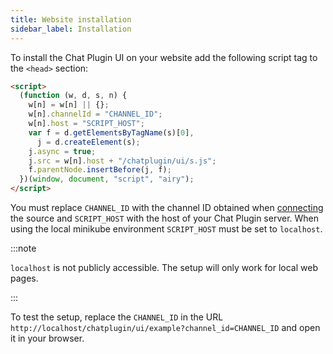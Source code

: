 ```yaml
---
title: Website installation
sidebar_label: Installation
---
```


To install the Chat Plugin UI on your website add the following script tag to
the `<head>` section:

```html
<script>
  (function (w, d, s, n) {
    w[n] = w[n] || {};
    w[n].channelId = "CHANNEL_ID";
    w[n].host = "SCRIPT_HOST";
    var f = d.getElementsByTagName(s)[0],
      j = d.createElement(s);
    j.async = true;
    j.src = w[n].host + "/chatplugin/ui/s.js";
    f.parentNode.insertBefore(j, f);
  })(window, document, "script", "airy");
</script>
```

You must replace `CHANNEL_ID` with the channel ID obtained when
[connecting](#connecting-a-channel) the source and `SCRIPT_HOST` with the host
of your Chat Plugin server. When using the local minikube environment
`SCRIPT_HOST` must be set to `localhost`.

:::note

`localhost` is not publicly accessible. The setup will only work for local web pages.

:::

To test the setup, replace the `CHANNEL_ID` in the URL
`http://localhost/chatplugin/ui/example?channel_id=CHANNEL_ID` and open it in your
browser.
